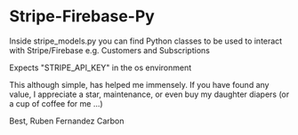 # Stripe-Firebase-Py

Inside stripe_models.py you can find Python classes to be used to interact with Stripe/Firebase e.g. Customers and Subscriptions

Expects "STRIPE_API_KEY" in the os environment

This although simple, has helped me immensely. If you have found any value, I appreciate a star, maintenance, or even buy my daughter diapers (or a cup of coffee for me ...) 

Best, 
Ruben Fernandez Carbon
